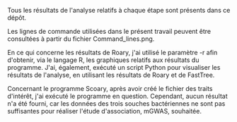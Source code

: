 Tous les résultats de l'analyse relatifs à chaque étape sont présents dans ce dépôt.

Les lignes de commande utilisées dans le présent travail peuvent être consultées à partir du fichier Command_lines.png.

En ce qui concerne les résultats de Roary, j'ai utilisé le paramètre -r afin d'obtenir, via le langage R, les graphiques relatifs aux résultats du programme. J'ai, également, exécuté un script Python pour visualiser les résultats de l'analyse, en utilisant les résultats de Roary et de FastTree.

Concernant le programme Scoary, après avoir créé le fichier des traits d'intérêt, j'ai exécuté le programme en question. Cependant, aucun résultat n'a été fourni, car les données des trois souches bactériennes ne sont pas suffisantes pour réaliser l'étude d'association, mGWAS, souhaitée.
